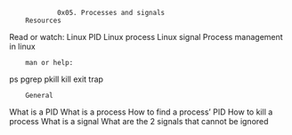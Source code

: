				0x05. Processes and signals
		Resources
Read or watch:
Linux PID
Linux process
Linux signal
Process management in linux

		man or help:
ps
pgrep
pkill
kill
exit
trap

		General
What is a PID
What is a process
How to find a process’ PID
How to kill a process
What is a signal
What are the 2 signals that cannot be ignored

